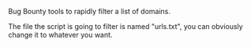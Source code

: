 Bug Bounty tools to rapidly filter a list of domains.

The file the script is going to filter is named "urls.txt", you can obviously change it to whatever you want.
